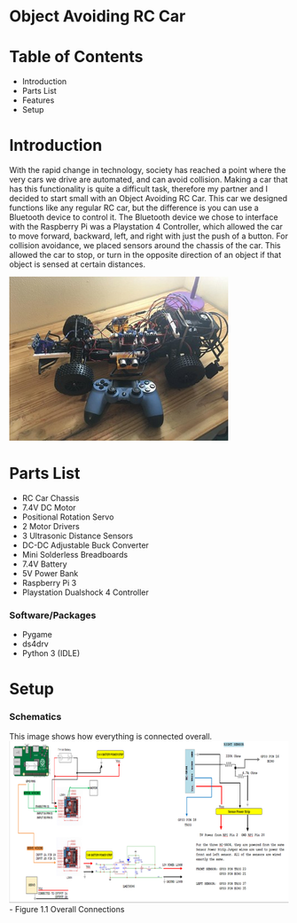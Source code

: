 # Object Avoiding RC Car

# Table of Contents
* Introduction
* Parts List
* Features
* Setup

# Introduction
With the rapid change in technology, society has reached a point where the very cars we drive are automated, and can avoid collision. Making a car that has this functionality is quite a difficult task, therefore my partner and I decided to start small with an Object Avoiding RC Car. This car we designed functions like any regular RC car, but the difference is you can use a Bluetooth device to control it. The Bluetooth device we chose to interface with the Raspberry Pi was a Playstation 4 Controller, which allowed the car to move forward, backward, left, and right with just the push of a button. For collision avoidance, we placed sensors around the chassis of the car. This allowed the car to stop, or turn in the opposite direction of an object if that object is sensed at certain distances. 

![Alt Text](/images/RC_car.jpg)

# Parts List
* RC Car Chassis
* 7.4V DC Motor
* Positional Rotation Servo
* 2 Motor Drivers
* 3 Ultrasonic Distance Sensors
* DC-DC Adjustable Buck Converter
* Mini Solderless Breadboards
* 7.4V Battery
* 5V Power Bank
* Raspberry Pi 3
* Playstation Dualshock 4 Controller

### Software/Packages
* Pygame
* ds4drv
* Python 3 (IDLE)

# Setup

### Schematics

This image shows how everything is connected overall.
![Alt Text](/images/RC_car_schematic_1.png)
           - Figure 1.1 Overall Connections


